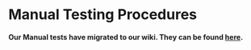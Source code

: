 # Manual Testing Procedures 

#### Our Manual tests have migrated to our wiki. They can be found [here](https://eng-git.canterbury.ac.nz/seng302-2018/team-700/wikis/Manual%20tests).